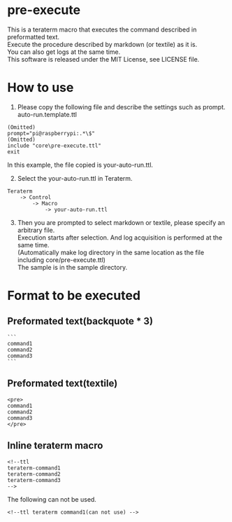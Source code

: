 # pre-execute

This is a teraterm macro that executes the command described in preformatted text.  
Execute the procedure described by markdown (or textile) as it is.  
You can also get logs at the same time.  
This software is released under the MIT License, see LICENSE file.

# How to use

1. Please copy the following file and describe the settings such as prompt.  
auto-run.template.ttl  
~~~
(Omitted)
prompt="pi@raspberrypi:.*\$"
(Omitted)
include "core\pre-execute.ttl"
exit
~~~
In this example, the file copied is your-auto-run.ttl.

2. Select the your-auto-run.ttl in Teraterm.  
~~~
Teraterm
    -> Control
        -> Macro
            -> your-auto-run.ttl
~~~

3. Then you are prompted to select markdown or textile, please specify an arbitrary file.  
Execution starts after selection. And log acquisition is performed at the same time.  
(Automatically make log directory in the same location as the file including core/pre-execute.ttl)  
The sample is in the sample directory.

# Format to be executed
## Preformated text(backquote * 3)

~~~
```
command1
command2
command3
```
~~~

## Preformated text(textile)
~~~
<pre>
command1
command2
command3
</pre>
~~~

## Inline teraterm macro
~~~
<!--ttl
teraterm-command1
teraterm-command2
teraterm-command3
-->
~~~
The following can not be used.
~~~
<!--ttl teraterm command1(can not use) -->
~~~
